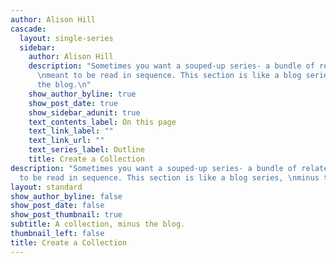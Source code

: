 ```yaml
---
author: Alison Hill
cascade:
  layout: single-series
  sidebar:
    author: Alison Hill
    description: "Sometimes you want a souped-up series- a bundle of related pages
      \nmeant to be read in sequence. This section is like a blog series, \nminus
      the blog.\n"
    show_author_byline: true
    show_post_date: true
    show_sidebar_adunit: true
    text_contents_label: On this page
    text_link_label: ""
    text_link_url: ""
    text_series_label: Outline
    title: Create a Collection
description: "Sometimes you want a souped-up series- a bundle of related pages \nmeant
  to be read in sequence. This section is like a blog series, \nminus the blog.\n"
layout: standard
show_author_byline: false
show_post_date: false
show_post_thumbnail: true
subtitle: A collection, minus the blog.
thumbnail_left: false
title: Create a Collection
---
```

